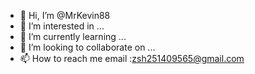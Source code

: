 - 👋 Hi, I’m @MrKevin88
- 👀 I’m interested in ...
- 🌱 I’m currently learning ...
- 💞️ I’m looking to collaborate on ...
- 📫 How to reach me  email :zsh251409565@gmail.com

<!---
MrKevin88/MrKevin88 is a ✨ special ✨ repository because its `README.md` (this file) appears on your GitHub profile.
You can click the Preview link to take a look at your changes.
--->
